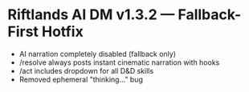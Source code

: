 # Riftlands AI DM v1.3.2 — Fallback-First Hotfix
- AI narration completely disabled (fallback only)
- /resolve always posts instant cinematic narration with hooks
- /act includes dropdown for all D&D skills
- Removed ephemeral "thinking…" bug
